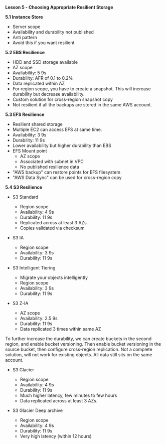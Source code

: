 **Lesson 5 - Choosing Appropriate Resilient Storage**

**5.1 Instance Store**

* Server scope
* Availability and durability not published
* Anti pattern
* Avoid this if you want resilient

**5.2 EBS Resilience**

* HDD and SSD storage available
* AZ scope
* Availability: 5 9s
* Durability: AFR of 0.1 to 0.2%
* Data replicated within AZ
* For region scope, you have to create a snapshot. This will increase durability but decrease availability.
* Custom solution for cross-region snapshot copy
* Not resilient if all the backups are stored in the same AWS account.

**5.3 EFS Resilience**

* Resilient shared storage
* Multiple EC2 can access EFS at same time.
* Availability: 3 9s
* Durability: 11 9s
* Lower availability but higher durability than EBS
* EFS Mount point
	- AZ scope
	- Associated with subnet in VPC
	- No published resilience data
* "AWS backup" can restore points for EFS filesystem
* "AWS Data Sync" can be used for cross-region copy

**5.4 S3 Resilience**

* S3 Standard
	- Region scope
	- Availability: 4 9s
	- Durability: 11 9s
	- Replicated across at least 3 AZs
	- Copies validated via checksum

* S3 IA
	- Region scope
	- Availability: 3 9s
	- Durability: 11 9s

* S3 Intelligent Tiering
	- Migrate your objects intelligently
	- Region scope
	- Availability: 3 9s
	- Durability: 11 9s

* S3 Z-IA
	- AZ scope
	- Availability: 2.5 9s
	- Durability: 11 9s
	- Data replicated 3 times within same AZ

To further increase the durability, we can create buckets in the second region, and enable bucket versioning. Then enable bucket versioning in the source bucket, then configure cross-region replication.
Not a complete solution, will not work for existing objects. All data still sits on the same account.

* S3 Glacier
	- Region scope
	- Availability: 4 9s
	- Durability: 11 9s
	- Much higher latency, few minutes to few hours
	- Data replicated across at least 3 AZs.

* S3 Glacier Deep archive
	- Region scope
	- Availability: 4 9s
	- Durability: 11 9s
	- Very high latency (within 12 hours)
